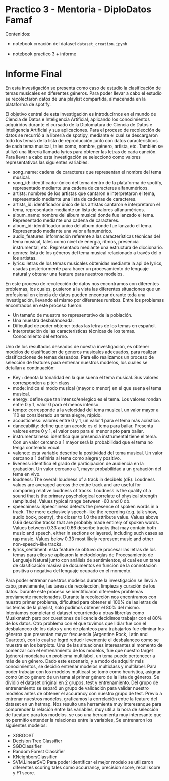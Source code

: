 # Practico 3 - Mentoria - DiploDatos Famaf

Contenidos:

- notebook creación del dataset `dataset_creation.ipynb`

- notebook practico 3 + informe

# Informe Final
En esta investigación se presenta como caso de estudio la clasificación de temas musicales en diferentes géneros. Para poder llevar a cabo el estudio se recolectaron datos de una playlist compartida, almacenada en la plataforma de spotify.

El objetivo central de esta investigación es introducirnos en el mundo de Ciencia de Datos e Inteligencia Artificial, aplicando los conocimientos adquiridos durante el cursado de la Diplomatura de Ciencia de Datos e Inteligencia Artificial y sus aplicaciones.
Para el proceso de recolección de datos se recurrió a la librería de spotipy, mediante el cual se descargaron todo los temas de la lista de reproducción junto con datos característicos de cada tema musical, tales como, nombre, género, artista, etc. También se utilizó una librería llamada lyrics para obtener las letras de cada canción.
Para llevar a cabo esta investigación se seleccionó como valores representativos las siguientes variables: 
* song_name: cadena de caracteres que representan el nombre del tema musical.
* song_id: identificador único del tema dentro de la plataforma de spotify, representado mediante una cadena de caracteres alfanuméricos.
* artists: nombres de los artistas que cantaron e interpretaron el tema, representado mediante una lista de cadenas de caracteres.
* artists_id: identificador único de los artistas cantaron e interpretaron el tema, representado mediante un lista de valores alfanuméricos.
* album_name: nombre del álbum musical  donde fue lanzado el tema. Representado mediante una cadena de caracteres.
* album_id: identificador único del álbum donde fue lanzado el tema. Representado mediante una valor alfanumérico.
* audio_features: información referente a las características técnicas del tema musical, tales como nivel de energía, ritmos, presencia instrumental, etc. Representado mediante una estructura de diccionario.
* genres: lista de los géneros del tema musical relacionado a través del o los artistas.
* lyrics: letras de los temas musicales obtenidas mediante la api de lyrics, usadas posteriormente para hacer un procesamiento de lenguaje natural y obtener una feature para nuestros modelos.

En este proceso de recolección de datos nos encontramos con diferentes problemas, los cuales, pusieron a la vista las diferentes situaciones que un profesional en ciencia de datos pueden encontrar durante toda una investigación, llevando el mismo por diferentes rumbos. Entre los problemas encontrados en este proceso fueron:
* Un tamaño de muestra no representativo de la población.
* Una muestra desbalanceada.
* Dificultad de poder obtener todas las letras de los temas en español.
* Interpretación de las características técnicas de los temas. Conocimiento del entorno.

Uno de los resultados deseados de nuestra investigación, es obtener modelos de clasificación de géneros musicales adecuados, para realizar clasificaciones de temas deseados. Para ello realizamos un proceso de selección de features para entrenar nuestros modelos, los cuales se detallan a continuación:
* Key : denota la tonalidad en la que suena el tema musical. Sus valores corresponden a pitch class
* mode: indica el modo musical (mayor o menor) en el que suena el tema musical.
* energy: define que tan intenso/enérgico es el tema. Los valores rondan entre 0 y 1, valor 0 para el menos intenso.
* tempo: corresponde a la velocidad del tema musical, un valor mayor a 110 es considerado un tema alegre, rápido.
* acousticness: valores entre 0 y 1, un valor 1 para el tema más acústico.
* danceability: define que tan acorde es el tema para bailar. Presenta valores entre 0 y 1, el valor cero para el menor apto para bailar.
* instrumentalness: identifica que presencia instrumental tiene el tema. Con un valor cercano a 1 mayor será la probabilidad que el tema no tenga contenido vocal.
* valence: esta variable describe la positividad del tema musical. Un valor cercano a 1 definiría al tema como alegre y positivo. 
* liveness: identifica el grado de participación de audiencia en la grabación. Un valor cercano a 1, mayor probabilidad a un grabación del tema en vivo.
* loudness: The overall loudness of a track in decibels (dB). Loudness values are averaged across the entire track and are useful for comparing relative loudness of tracks. Loudness is the quality of a sound that is the primary psychological correlate of physical strength (amplitude). Values typical range between -60 and 0 db.
* speechiness: Speechiness detects the presence of spoken words in a track. The more exclusively speech-like the recording (e.g. talk show, audio book, poetry), the closer to 1.0 the attribute value. Values above 0.66 describe tracks that are probably made entirely of spoken words. Values between 0.33 and 0.66 describe tracks that may contain both music and speech, either in sections or layered, including such cases as rap music. Values below 0.33 most likely represent music and other non-speech-like tracks.
* lyrics_sentiment: esta feature se obtuvo de procesar las letras de los temas para ellos se aplicaron la metodologías de Procesamiento de Lenguaje Natural junto con análisis de sentimientos, el cual es un tarea de clasificación masiva de documentos en función de la connotación positiva o negativa del lenguaje ocupado en el momento.

Para poder entrenar nuestros modelos durante la investigación se llevó a cabo, previamente, las tareas de recolección, limpieza y curación de los datos. Durante este proceso se identificaron diferentes problemas previamente mencionados. 
Durante la recolección nos encontramos con nuestro primer problema, dificultad para obtener el 100% de las letras de los temas de la playlist, solo pudimos obtener el 80% del mismo. Intentamos completar el dataset recurriendo a otras librerías como Musixmatch pero por cuestiones de licencia decidimos trabajar con el 80% de los datos.
Otro problema con el que tuvimos que lidiar fue con el desbalanceo de los datos y uno de planteos para trabajarlos fue eliminar los géneros que presentan mayor frecuencia (Argentine Rock, Latin and Cuarteto), con lo cual se logró reducir levemente el desbalanceo como se muestra en los barplots.
Una de las situaciones interesantes al momento de comenzar con el entrenamiento de los modelos, fue que nuestro target (género)  modelaba un problema multilabel, un tema puede pertenecer a más de un género. Dado este escenario, y a modo de adquirir más conocimientos,  se decidió entrenar  modelos multiclass y multilabel.
Para poder trabajar con los modelos multicast se tomó como heurística, asignar como único género de un tema al primer género de la lista de géneros. Se dividió el dataset original en 2 grupos, test y entrenamiento. Del grupo de entrenamiento se separó un grupo de validación para validar nuestro modelos antes de obtener el accurancy con nuestro grupo de test. 
Previo a entrenar nuestros modelos, graficamos la correlación entre la feature del dataset en un hetmap. Nos resulto una herramienta muy interesanque para comprender la relación entre las variables, muy util a la hora de selección de fueature para los modelos.
 se uso una herramienta muy interesante que no permitio entender la relaciones entre la variables,
Se entrenaron los siguientes modelos: 
* XGBOOST
* Decision Tree Classifier
* SGDClassifier
* Random Forest Classifier
* KNeighborsClassifier
* SVM.LinearSVC
Para poder identificar el mejor modelo se utilizaron diferentes scoring tales como accurrancy, precision score, recall score y F1 score.